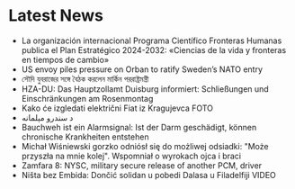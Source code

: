 # Latest News
-  La organización internacional Programa Científico Fronteras Humanas publica el Plan Estratégico 2024-2032: «Ciencias de la vida y fronteras en tiempos de cambio»
-  US envoy piles pressure on Orban to ratify Sweden’s NATO entry
-  সৌদি যুবরাজের সঙ্গে বৈঠক করলেন মার্কিন পররাষ্ট্রমন্ত্রী
-  HZA-DU: Das Hauptzollamt Duisburg informiert: Schließungen und Einschränkungen am Rosenmontag
-  Kako će izgledati električni Fiat iz Kragujevca FOTO
-  د سندرو مېلمانه
-  Bauchweh ist ein Alarmsignal: Ist der Darm geschädigt, können chronische Krankheiten entstehen
-  Michał Wiśniewski gorzko odniósł się do możliwej odsiadki: "Może przyszła na mnie kolej". Wspomniał o wyrokach ojca i braci
-  Zamfara 8: NYSC, military secure release of another PCM, driver
-  Ništa bez Embida: Dončić solidan u pobedi Dalasa u Filadelfiji VIDEO
